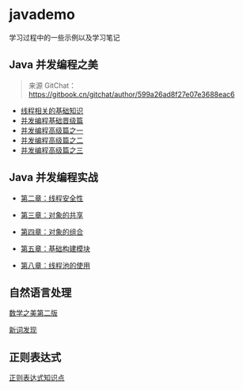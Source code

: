 # javademo

学习过程中的一些示例以及学习笔记

## Java 并发编程之美

> 来源 GitChat：https://gitbook.cn/gitchat/author/599a26ad8f27e07e3688eac6

-   [线程相关的基础知识](https://github.com/Volong/javademo/blob/master/src/main/java/github/io/volong/jcpb/doc/01%E7%BA%BF%E7%A8%8B%E7%9B%B8%E5%85%B3%E7%9A%84%E5%9F%BA%E7%A1%80%E7%9F%A5%E8%AF%86.md)
-   [并发编程基础晋级篇](https://github.com/Volong/javademo/blob/master/src/main/java/github/io/volong/jcpb/doc/02%E5%B9%B6%E5%8F%91%E7%BC%96%E7%A8%8B%E5%9F%BA%E7%A1%80%E6%99%8B%E7%BA%A7%E7%AF%87.md)
-   [并发编程高级篇之一](https://github.com/Volong/javademo/blob/master/src/main/java/github/io/volong/jcpb/doc/03%E5%B9%B6%E5%8F%91%E7%BC%96%E7%A8%8B%E9%AB%98%E7%BA%A7%E7%AF%87%E4%B9%8B%E4%B8%80.md)
-   [并发编程高级篇之二](https://github.com/Volong/javademo/blob/master/src/main/java/github/io/volong/jcpb/doc/04%E5%B9%B6%E5%8F%91%E7%BC%96%E7%A8%8B%E9%AB%98%E7%BA%A7%E7%AF%87%E4%B9%8B%E4%BA%8C.md)
-   [并发编程高级篇之三](https://github.com/Volong/javademo/blob/master/src/main/java/github/io/volong/jcpb/doc/05%E5%B9%B6%E5%8F%91%E7%BC%96%E7%A8%8B%E9%AB%98%E7%BA%A7%E7%AF%87%E4%B9%8B%E4%B8%89.md)

## Java 并发编程实战

-   [第二章：线程安全性](https://github.com/Volong/javademo/blob/master/src/main/java/github/io/volong/jcip/doc/02%E7%AC%AC%E4%BA%8C%E7%AB%A0%EF%BC%9A%E7%BA%BF%E7%A8%8B%E5%AE%89%E5%85%A8%E6%80%A7.md)
-   [第三章：对象的共享](https://github.com/Volong/javademo/blob/master/src/main/java/github/io/volong/jcip/doc/03%E7%AC%AC%E4%B8%89%E7%AB%A0%EF%BC%9A%E5%AF%B9%E8%B1%A1%E7%9A%84%E5%85%B1%E4%BA%AB.md)
-   [第四章：对象的组合](https://github.com/Volong/javademo/blob/master/src/main/java/github/io/volong/jcip/doc/04%E7%AC%AC%E5%9B%9B%E7%AB%A0%EF%BC%9A%E5%AF%B9%E8%B1%A1%E7%9A%84%E7%BB%84%E5%90%88.md)

-   [第五章：基础构建模块](https://github.com/Volong/javademo/blob/master/src/main/java/github/io/volong/jcip/doc/05%E7%AC%AC%E4%BA%94%E7%AB%A0%EF%BC%9A%E5%9F%BA%E7%A1%80%E6%9E%84%E5%BB%BA%E6%A8%A1%E5%9D%97.md)
-   [第八章：线程池的使用](https://github.com/Volong/javademo/blob/master/src/main/java/github/io/volong/jcip/doc/08%E7%AC%AC%E5%85%AB%E7%AB%A0%EF%BC%9A%E7%BA%BF%E7%A8%8B%E6%B1%A0%E7%9A%84%E4%BD%BF%E7%94%A8.md)

## 自然语言处理

[数学之美第二版](https://volong.github.io/2018/10/13/de887055f2a2350d39572333ea99179a/)

[新词发现](https://volong.github.io/2018/10/13/e207fd12e67d934b6a9aed1e1f02bc47/)

## 正则表达式

[正则表达式知识点](https://github.com/Volong/javademo/blob/master/src/main/java/github/io/volong/regex/doc/%E6%AD%A3%E5%88%99%E8%A1%A8%E8%BE%BE%E5%BC%8F%E7%9F%A5%E8%AF%86%E7%82%B9.md)

